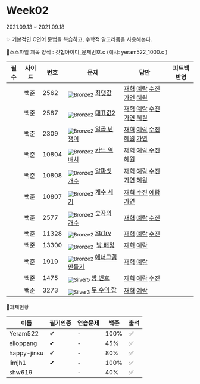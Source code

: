 <!-- tier 리스트 S -->

[Unrated]: https://user-images.githubusercontent.com/33937365/126247607-85783912-c11a-4d50-ac36-8cc7dcb75cd2.png
[Bronze5]: https://user-images.githubusercontent.com/33937365/126247611-e362d727-17a4-4737-a232-5827e185ab7c.png
[Bronze4]: https://user-images.githubusercontent.com/33937365/126247612-89cbc675-e1d4-43a2-950b-1cb014dca697.png
[Bronze3]: https://user-images.githubusercontent.com/33937365/126247613-b8408610-7bc4-40f8-804f-a30a45ddbb68.png
[Bronze2]: https://user-images.githubusercontent.com/33937365/126247614-d85dc6ff-a520-4c00-82bd-eb593b156bd8.png
[Bronze1]: https://user-images.githubusercontent.com/33937365/126247616-04b2ab30-9891-4b7b-8cb4-38e99b97e834.png
[Silver5]: https://user-images.githubusercontent.com/33937365/126247618-38c5c905-672b-4d75-808e-8a7d45ea577d.png
[Silver4]: https://user-images.githubusercontent.com/33937365/126247620-ba2d1b96-b0aa-4b88-80c5-71569c69bbc3.png
[Silver3]: https://user-images.githubusercontent.com/33937365/126247621-1b55b7f4-3a79-4348-8a63-f00c1813853e.png
[Silver2]: https://user-images.githubusercontent.com/33937365/126247622-a83b30a9-6618-4593-b775-6f6730afd3f6.png
[Silver1]: https://user-images.githubusercontent.com/33937365/126247625-8d82f8ab-6f95-4ef8-a243-be31f548596e.png
[Gold5]: https://user-images.githubusercontent.com/33937365/126247627-2979d4d5-915a-4c4e-adb7-c171f9bafe28.png
[Gold4]: https://user-images.githubusercontent.com/33937365/126247629-b24e1e24-4579-450f-bc3c-f166361091dd.png
[Gold3]: https://user-images.githubusercontent.com/33937365/126247630-80fb15af-debc-451d-a937-6c9c6bfa693b.png
[Gold2]: https://user-images.githubusercontent.com/33937365/126247633-7112f6a6-57da-4d1d-953f-5414ba8ffc3d.png
[Gold1]: https://user-images.githubusercontent.com/33937365/126247635-42bd3af9-e129-4379-b44a-22d75de3def6.png
[Platinum5]: https://user-images.githubusercontent.com/33937365/126247636-763e3bc4-43a9-4724-8ce1-c2288aecb636.png
[Platinum4]: https://user-images.githubusercontent.com/33937365/126247637-af30d243-2771-4966-b0bb-0901b9fd4989.png
[Platinum3]: https://user-images.githubusercontent.com/33937365/126247640-cfd654db-86d8-42a9-8d1b-0f3494758330.png
[Platinum2]: https://user-images.githubusercontent.com/33937365/126247641-3e60e9a6-5116-4005-a87d-bfb59969c87a.png
[Platinum1]: https://user-images.githubusercontent.com/33937365/126247643-23bba5ac-52c4-442a-a88a-2eb8998f6446.png
[Diamond5]: https://user-images.githubusercontent.com/33937365/126247645-870445bf-25d9-45ce-9c07-a25949ffad21.png
[Diamond4]: https://user-images.githubusercontent.com/33937365/126247646-b2d7e328-c205-448d-a5bf-c6294c07edaa.png
[Diamond3]: https://user-images.githubusercontent.com/33937365/126247647-db568f94-882f-410c-bd1b-63d49c87623c.png
[Diamond2]: https://user-images.githubusercontent.com/33937365/126247648-52f92f07-0fb9-4b1d-a344-6e9b81d81044.png
[Diamond1]: https://user-images.githubusercontent.com/33937365/126247649-4d068f63-f5e1-40df-910e-dceeb2b7de99.png
[Ruby5]: https://user-images.githubusercontent.com/33937365/126247652-94013ea7-9a96-4068-b922-01535c85801d.png
[Ruby4]: https://user-images.githubusercontent.com/33937365/126247655-a10f7077-6341-416e-938c-b500b7022aca.png
[Ruby3]: https://user-images.githubusercontent.com/33937365/126247656-d0e16a36-5080-4585-a465-4e4f5302beef.png
[Ruby2]: https://user-images.githubusercontent.com/33937365/126247659-1d249660-02a2-4a95-966f-074f99df70fe.png
[Ruby1]: https://user-images.githubusercontent.com/33937365/126247660-8e0d236d-eaef-42b3-8983-28f9e6c94ff9.png
<!-- tier 리스트 E -->

# Week02

2021.09.13 ~ 2021.09.18

✨ 기본적인 C언어 문법을 복습하고, 수학적 알고리즘을 사용해본다.



 📌소스파일 제목 양식 :  깃헙아이디\_문제번호.c  (예시:  yeram522_1000.c )

| 필수 | 사이트 | 번호  | 문제                                                         | 답안                                                         | 피드백반영 |
| ---- | ------ | ----- | ------------------------------------------------------------ | ------------------------------------------------------------ | ---------- |
|      | 백준   | 2562  | <sub>![Bronze2]</sub>   [최댓값](https://www.acmicpc.net/problem/2562) | [재혁](https://github.com/SDC-GS-STUDY/21-autumn-datastructure-study/blob/main/week02/limjh1/limjh1_2562.c) [예람](https://github.com/SDC-GS-STUDY/21-autumn-datastructure-study/blob/main/week02/Yeram522/yeram522_2562.c) [수진](https://github.com/SDC-GS-STUDY/21-autumn-datastructure-study/commit/f24c4bd52fb097db7cdd1bac94fca99ce116863f) [가연](https://github.com/SDC-GS-STUDY/21-autumn-datastructure-study/blob/main/week02/eiloppang/eiloppang_2562.c) [혜원](https://github.com/SDC-GS-STUDY/21-autumn-datastructure-study/blob/main/week02/shw619/shw619_2562.c) |            |
|      | 백준   | 2587  | <sub>![Bronze2]</sub>   [대표값2](https://www.acmicpc.net/problem/2587) | [재혁](https://github.com/SDC-GS-STUDY/21-autumn-datastructure-study/blob/main/week02/limjh1/limjh1_2587.c) [예람](https://github.com/SDC-GS-STUDY/21-autumn-datastructure-study/blob/main/week02/Yeram522/yeram522_1000.c) [수진 ](https://github.com/SDC-GS-STUDY/21-autumn-datastructure-study/blob/main/week02/happy-jinsu/happy-jinsu_1000.cpp)[가연](https://github.com/SDC-GS-STUDY/21-autumn-datastructure-study/blob/main/week02/eiloppang/eiloppang_2587_ver2.c) [혜원](https://github.com/SDC-GS-STUDY/21-autumn-datastructure-study/blob/main/week02/shw619/shw619_2587.c) |            |
|      | 백준   | 2309  | <sub>![Bronze2]</sub>  [일곱 난쟁이](https://www.acmicpc.net/problem/2309) | [재혁](https://github.com/SDC-GS-STUDY/21-autumn-datastructure-study/blob/main/week02/limjh1/limjh1_2309.c) [예람](https://github.com/SDC-GS-STUDY/21-autumn-datastructure-study/blob/main/week02/Yeram522/yeram522_2309.c) [수진](https://github.com/SDC-GS-STUDY/21-autumn-datastructure-study/blob/main/week02/happy-jinsu/happy-jinsu_2309.cpp) [혜원](https://github.com/SDC-GS-STUDY/21-autumn-datastructure-study/blob/main/week02/shw619/shw619_2309.c) [가연](https://github.com/SDC-GS-STUDY/21-autumn-datastructure-study/blob/main/week02/eiloppang/eiloppang_2309.c) |            |
|      | 백준   | 10804 | <sub>![Bronze2]</sub>   [카드 역배치](https://www.acmicpc.net/problem/10804) | [재혁](https://github.com/SDC-GS-STUDY/21-autumn-datastructure-study/blob/main/week02/limjh1/limjh1_10804.c) [예람 ](https://github.com/SDC-GS-STUDY/21-autumn-datastructure-study/blob/main/week02/Yeram522/yeram522_10804.c)[수진](https://github.com/SDC-GS-STUDY/21-autumn-datastructure-study/blob/main/week02/happy-jinsu/happy-jinsu_10804.cpp) [혜원](https://github.com/SDC-GS-STUDY/21-autumn-datastructure-study/blob/main/week02/shw619/shw619_10804.c) |            |
|      | 백준   | 10808 | <sub>![Bronze2]</sub>   [알파벳 개수](https://www.acmicpc.net/problem/10808) | [재혁](https://github.com/SDC-GS-STUDY/21-autumn-datastructure-study/blob/main/week02/limjh1/limjh1_10808.c) [예람](https://github.com/SDC-GS-STUDY/21-autumn-datastructure-study/blob/main/week02/Yeram522/yeram522_10808.c) [수진](https://github.com/SDC-GS-STUDY/21-autumn-datastructure-study/blob/main/week02/happy-jinsu/happy-jinsu_10808.cpp) [가연](https://github.com/SDC-GS-STUDY/21-autumn-datastructure-study/blob/main/week02/eiloppang/eiloppang_10808.c) [혜원](https://github.com/SDC-GS-STUDY/21-autumn-datastructure-study/blob/main/week02/happy-jinsu/1475%EC%95%84%EC%9D%B4%EB%94%94%EC%96%B4.jpg) |            |
|      | 백준   | 10807 | <sub>![Bronze2]</sub>  [개수 세기](https://www.acmicpc.net/problem/10807) | [재혁 ](https://github.com/SDC-GS-STUDY/21-autumn-datastructure-study/blob/main/week02/limjh1/limjh1_10807.c)[수진](https://github.com/SDC-GS-STUDY/21-autumn-datastructure-study/blob/main/week02/happy-jinsu/happy-jinsu_10807.cpp) [예람](https://github.com/SDC-GS-STUDY/21-autumn-datastructure-study/blob/main/week02/Yeram522/yeram522_10807.c) [가연](https://github.com/SDC-GS-STUDY/21-autumn-datastructure-study/blob/main/week02/eiloppang/eiloppang_10807.c) |            |
|      | 백준   | 2577  | <sub>![Bronze2]</sub>  [숫자의 개수](https://www.acmicpc.net/problem/2577) | [재혁](https://github.com/SDC-GS-STUDY/21-autumn-datastructure-study/blob/main/week02/limjh1/limjh1_2577.c) [예람](https://github.com/SDC-GS-STUDY/21-autumn-datastructure-study/blob/main/week02/Yeram522/yeram522_2577.c) [수진](https://github.com/SDC-GS-STUDY/21-autumn-datastructure-study/blob/main/week02/happy-jinsu/happy-jinsu_2577.cpp) |            |
|      | 백준   | 11328 | <sub>![Bronze2]</sub>   [Strfry](https://www.acmicpc.net/problem/11328) | [재혁](https://github.com/SDC-GS-STUDY/21-autumn-datastructure-study/blob/main/week02/limjh1/limjh1_11328.c) [예람](https://github.com/SDC-GS-STUDY/21-autumn-datastructure-study/blob/main/week02/Yeram522/yeram522_11328.c) [수진](https://github.com/SDC-GS-STUDY/21-autumn-datastructure-study/blob/main/week02/happy-jinsu/happy-jinsu_11328.cpp) |            |
|      | 백준   | 13300 | <sub>![Bronze2] </sub>  [방 배정](https://www.acmicpc.net/problem/13300) | [재혁](https://github.com/SDC-GS-STUDY/21-autumn-datastructure-study/blob/main/week02/limjh1/limjh1_13300.c) [예람](https://github.com/SDC-GS-STUDY/21-autumn-datastructure-study/blob/main/week02/Yeram522/yeram522_11328.c) |            |
|      | 백준   | 1919  | <sub>![Bronze2] </sub>  [애너그램 만들기](https://www.acmicpc.net/problem/1919) | [재혁](https://github.com/SDC-GS-STUDY/21-autumn-datastructure-study/blob/main/week02/limjh1/limjh1_1919.c) [예람](https://github.com/SDC-GS-STUDY/21-autumn-datastructure-study/blob/main/week02/Yeram522/yeram522_1919.c) |            |
|      | 백준   | 1475  | <sub>![Silver5] </sub> [방 번호](https://www.acmicpc.net/problem/1475) | [재혁](https://github.com/SDC-GS-STUDY/21-autumn-datastructure-study/blob/main/week02/limjh1/limjh1_1475.c) [예람](https://github.com/SDC-GS-STUDY/21-autumn-datastructure-study/blob/main/week02/Yeram522/yeram522_1475.c) [수진](https://github.com/SDC-GS-STUDY/21-autumn-datastructure-study/blob/main/week02/happy-jinsu/1475%EC%95%84%EC%9D%B4%EB%94%94%EC%96%B4.jpg) |            |
|      | 백준   | 3273  | <sub>![Silver3] </sub>  [두 수의 합](https://www.acmicpc.net/problem/3273) | [재혁](https://github.com/SDC-GS-STUDY/21-autumn-datastructure-study/blob/main/week02/limjh1/limjh1_3273.c) [예람](https://github.com/SDC-GS-STUDY/21-autumn-datastructure-study/blob/main/week02/Yeram522/yeram522_3273.c) |            |



📌과제현황

| 이름        | 필기인증 | 연습문제 | 백준 | 출석 |
| ----------- | -------- | -------- | ---- | ---- |
| Yeram522    | ✔        | -        | 100% | ✅    |
| eiloppang   | ✔        | -        | 45%  | ✅    |
| happy-jinsu | ✔        | -        | 80%  | ✅    |
| limjh1      | ✔        | -        | 100% | ✅    |
| shw619      |          | -        | 40%  | ✅    |



